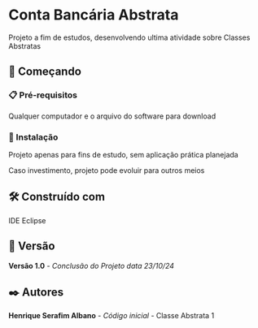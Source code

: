 # Conta Bancária Abstrata

Projeto a fim de estudos, desenvolvendo ultima atividade sobre Classes Abstratas

## 🚀 Começando

### 📋 Pré-requisitos

Qualquer computador e o arquivo do software para download

### 🔧 Instalação

Projeto apenas para fins de estudo, sem aplicação prática planejada

Caso investimento, projeto pode evoluir para outros meios

## 🛠️ Construído com

IDE Eclipse

## 📌 Versão

**Versão 1.0** - *Conclusão do Projeto* *data 23/10/24*

## ✒️ Autores

**Henrique Serafim Albano** - *Código inicial* - Classe Abstrata 1
